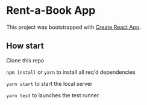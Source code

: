 # Rent-a-Book App

This project was bootstrapped with [Create React App](https://github.com/facebook/create-react-app).

## How start

Clone this repo

`npm install` or `yarn` to install all req'd dependencies

`yarn start` to start the local server

`yarn test` to launches the test runner